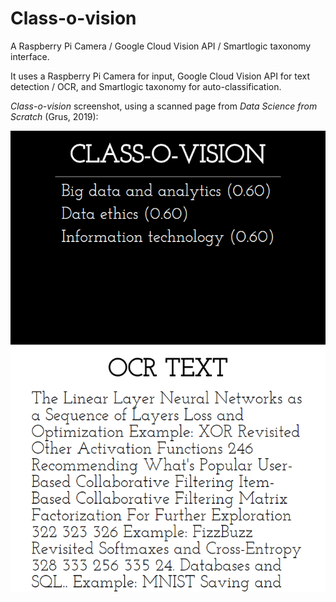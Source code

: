 # Class-o-vision

A Raspberry Pi Camera / Google Cloud Vision API / Smartlogic taxonomy interface.

It uses a Raspberry Pi Camera for input, Google Cloud Vision API for text detection / OCR, and Smartlogic taxonomy for auto-classification.

_Class-o-vision_ screenshot, using a scanned page from _Data Science from Scratch_ (Grus, 2019):

![Class-o-vision screenshot](/images/screenshot.png)
